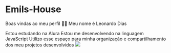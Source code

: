 # Emils-House
Boas vindas ao meu perfil 💙💙
Meu nome é Leonardo Dias

Estou estudando na Alura
Estou me desenvolvendo na linguagem JavaScript
Utilizo esse espaço para minha organização e compartilhamento dos meu projetos desenvolvidos
![](https://media2.giphy.com/media/v1.Y2lkPTc5MGI3NjExeHA1OG9tbG5rcmxlOXR4NHg0cTAwd3pueXY2ODJ6MGg0cGRnaG5ydCZlcD12MV9pbnRlcm5hbF9naWZfYnlfaWQmY3Q9Zw/1qErVv5GVUac8uqBJU/giphy.webp)
